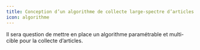 ```yaml
---
title: Conception d’un algorithme de collecte large-spectre d’articles
icon: algorithme
---
```


Il sera question de mettre en place un algorithme paramétrable et multi-cible pour la collecte d’articles.
